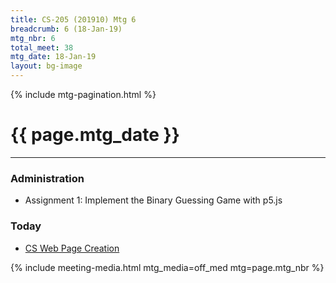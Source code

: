 ```yaml
---
title: CS-205 (201910) Mtg 6
breadcrumb: 6 (18-Jan-19)
mtg_nbr: 6
total_meet: 38
mtg_date: 18-Jan-19
layout: bg-image
---
```

{% include mtg-pagination.html %}
<h1 class="text-center">{{ page.mtg_date }}</h1>
<hr />

### Administration
* Assignment 1: Implement the Binary Guessing Game with p5.js
### Today
* [CS Web Page Creation](http://www.cs.uregina.ca/Technical/department/yourhomepage/basics.html)

{% include meeting-media.html mtg_media=off_med mtg=page.mtg_nbr %}
